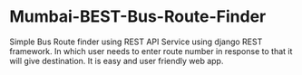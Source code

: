 # Mumbai-BEST-Bus-Route-Finder
Simple Bus Route finder using REST API Service  using django REST framework. In which user needs to enter route number in response to that it will give destination. It is easy and user friendly web app.
